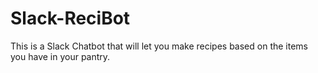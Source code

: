 # Slack-ReciBot

This is a Slack Chatbot that will let you make recipes based on the items you have in your pantry.


